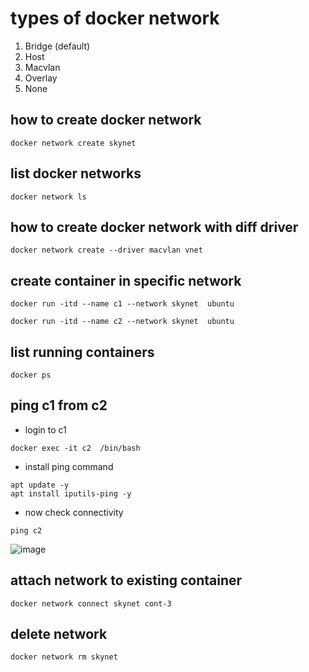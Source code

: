 # types of docker network
1. Bridge (default)
2. Host
3. Macvlan
4. Overlay
5. None

## how to create docker network
````
docker network create skynet
````

## list docker networks
````
docker network ls
````
## how to create docker network with diff driver
````
docker network create --driver macvlan vnet
````
## create container in specific network
````
docker run -itd --name c1 --network skynet  ubuntu
````
````
docker run -itd --name c2 --network skynet  ubuntu
````
## list running containers
````
docker ps
````
## ping c1 from c2
- login to c1
````
docker exec -it c2  /bin/bash
````
- install ping command
````
apt update -y
apt install iputils-ping -y
````
- now check connectivity
````
ping c2
````
![image](https://github.com/user-attachments/assets/702de892-842d-4dd8-afee-14dee067d3cf)

## attach network to existing container
````
docker network connect skynet cont-3
````

## delete network
````
docker network rm skynet
````



